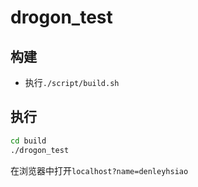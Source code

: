 # drogon_test

## 构建
* 执行`./script/build.sh`

## 执行
```bash
cd build
./drogon_test
```

在浏览器中打开`localhost?name=denleyhsiao`
